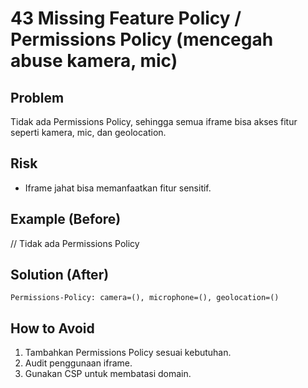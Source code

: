 # 43 Missing Feature Policy / Permissions Policy (mencegah abuse kamera, mic)

## Problem
Tidak ada Permissions Policy, sehingga semua iframe bisa akses fitur seperti kamera, mic, dan geolocation.

## Risk
- Iframe jahat bisa memanfaatkan fitur sensitif.

## Example (Before)
// Tidak ada Permissions Policy

## Solution (After)
```http
Permissions-Policy: camera=(), microphone=(), geolocation=()
```

## How to Avoid
1. Tambahkan Permissions Policy sesuai kebutuhan.
2. Audit penggunaan iframe.
3. Gunakan CSP untuk membatasi domain.
